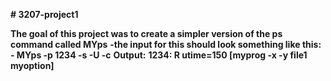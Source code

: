 **# 3207-project1**

**The goal of this project was to create a simpler version of the ps command called MYps**
**-the input for this should look something like this:**
**- MYps -p 1234 -s -U -c**
**Output:**
**1234: R utime=150 [myprog -x -y file1 myoption]**
